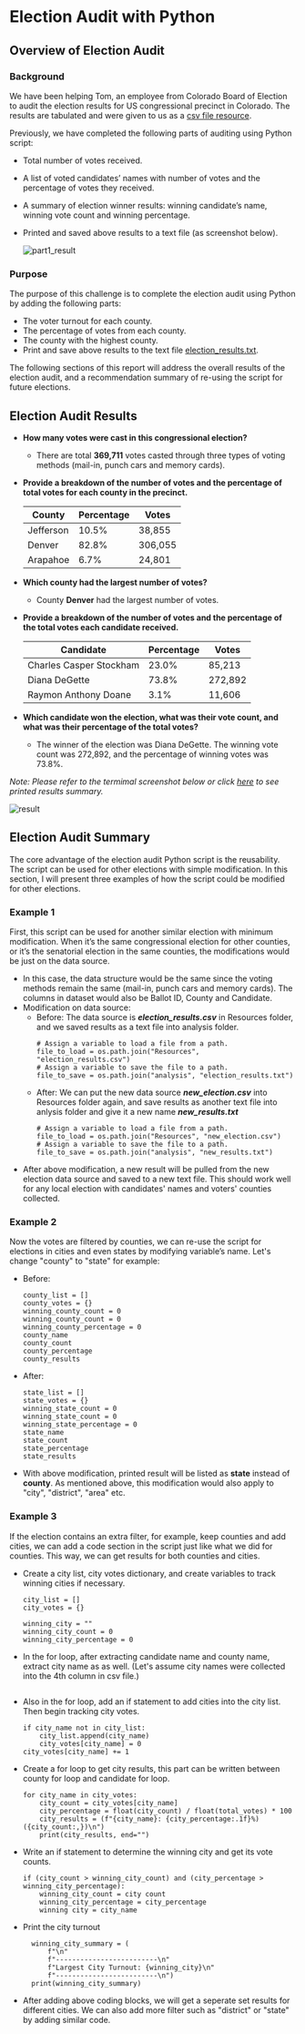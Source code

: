 # Election Audit with Python

## Overview of Election Audit

### Background
We have been helping Tom, an employee from Colorado Board of Election to audit the election results for US congressional precinct in Colorado. The results are tabulated and were given to us as a [csv file resource](https://github.com/weihaolun/election-analysis/blob/161dd8acccf89241788970adec1b838c3c1545a3/Resources/election_results.csv).

Previously, we have completed the following parts of auditing using Python script:
-	Total number of votes received.
-	A list of voted candidates’ names with number of votes and the percentage of votes they received.
-	A summary of election winner results: winning candidate’s name, winning vote count and winning percentage.
-	Printed and saved above results to a text file (as screenshot below).

     ![part1_result](https://user-images.githubusercontent.com/84211948/124236667-63e64000-dab2-11eb-8716-3ee1d550d3d5.png)

### Purpose
The purpose of this challenge is to complete the election audit using Python by adding the following parts:
-	The voter turnout for each county.
-	The percentage of votes from each county.
-	The county with the highest county.
-	Print and save above results to the text file [election_results.txt](https://github.com/weihaolun/election-analysis/blob/161dd8acccf89241788970adec1b838c3c1545a3/analysis/election_results.txt).

The following sections of this report will address the overall results of the election audit, and a recommendation summary of re-using the script for future elections.

## Election Audit Results
- **How many votes were cast in this congressional election?**

  - There are total **369,711** votes casted through three types of voting methods (mail-in, punch cars and memory cards).

- **Provide a breakdown of the number of votes and the percentage of total votes for each county in the precinct.**

     |   County   |   Percentage  |     Votes     |
     | ------------- | ------------- | ------------- |
     | Jefferson | 10.5%  | 38,855  |
     | Denver  | 82.8%  | 306,055  |
     | Arapahoe  | 6.7%  | 24,801  |

- **Which county had the largest number of votes?**

  - County **Denver** had the largest number of votes.
  
- **Provide a breakdown of the number of votes and the percentage of the total votes each candidate received.**

     |   Candidate   |   Percentage  |     Votes     |
     | ------------- | ------------- | ------------- |
     | Charles Casper Stockham | 23.0%  | 85,213  |
     | Diana DeGette  | 73.8%  | 272,892  |
     | Raymon Anthony Doane  | 3.1%  | 11,606  |
 
- **Which candidate won the election, what was their vote count, and what was their percentage of the total votes?**
  
  -  The winner of the election was Diana DeGette.
The winning vote count was 272,892, and the percentage of winning votes was 73.8%.

_Note: Please refer to the termimal screenshot below or click [here](https://github.com/weihaolun/election-analysis/blob/161dd8acccf89241788970adec1b838c3c1545a3/analysis/election_results.txt) to see printed results summary._

   ![result](https://user-images.githubusercontent.com/84211948/124241370-69925480-dab7-11eb-95b3-eb6052b9faab.png)

## Election Audit Summary
The core advantage of the election audit Python script is the reusability. The script can be used for other elections with simple modification. In this section, I will present three examples of how the script could be modified for other elections.

### Example 1 
First, this script can be used for another similar election with minimum modification. When it’s the same congressional election for other counties, or it’s the senatorial election in the same counties, the modifications would be just on the data source.
- In this case, the data structure would be the same since the voting methods remain the same (mail-in, punch cars and memory cards). The columns in dataset would also be Ballot ID, County and Candidate.
- Modification on data source:
   - Before: The data source is _**election_results.csv**_ in Resources folder, and we saved results as a text file into analysis folder.
     ```
     # Assign a variable to load a file from a path.
     file_to_load = os.path.join("Resources", "election_results.csv")
     # Assign a variable to save the file to a path.
     file_to_save = os.path.join("analysis", "election_results.txt")
     ```
   - After: We can put the new data source _**new_election.csv**_ into Resources folder again, and save results as another text file into anlysis folder and give it a new name _**new_results.txt**_
     ```
     # Assign a variable to load a file from a path.
     file_to_load = os.path.join("Resources", "new_election.csv")
     # Assign a variable to save the file to a path.
     file_to_save = os.path.join("analysis", "new_results.txt")
     ```  
- After above modification, a new result will be pulled from the new election data source and saved to a new text file. This should work well for any local election with candidates' names and voters' counties collected.

### Example 2
Now the votes are filtered by counties, we can re-use the script for elections in cities and even states by modifying variable’s name. Let's change "county" to "state" for example:
   - Before:
     ```
     county_list = []
     county_votes = {}
     winning_county_count = 0
     winning_county_count = 0
     winning_county_percentage = 0
     county_name
     county_count
     county_percentage
     county_results
     ```
   - After:
     ```
     state_list = []
     state_votes = {}
     winning_state_count = 0
     winning_state_count = 0
     winning_state_percentage = 0
     state_name
     state_count
     state_percentage
     state_results
     ```

  - With above modification, printed result will be listed as **state** instead of **county**. As mentioned above, this modification would also apply to "city", "district", "area" etc.

### Example 3
If the election contains an extra filter, for example, keep counties and add cities, we can add a code section in the script just like what we did for counties. This way, we can get results for both counties and cities.

- Create a city list, city votes dictionary, and create variables to track winning cities if necessary.
     ```
     city_list = []
     city_votes = {}

     winning_city = ""
     winning_city_count = 0
     winning_city_percentage = 0
     ```
- In the for loop, after extracting candidate name and county name, extract city name as as well. (Let's assume city names were collected into the 4th column in csv file.)
    
    ```city_name = row [3]

- Also in the for loop, add an if statement to add cities into the city list. Then begin tracking city votes.
     ```
     if city_name not in city_list:
         city_list.append(city_name)
         city_votes[city_name] = 0
     city_votes[city_name] += 1
     ```
- Create a for loop to get city results, this part can be written between county for loop and candidate for loop.
     ```
     for city_name in city_votes:
         city_count = city_votes[city_name]
         city_percentage = float(city_count) / float(total_votes) * 100
         city_results = (f"{city_name}: {city_percentage:.1f}%) ({city_count:,})\n")
         print(city_results, end="")
     ```
- Write an if statement to determine the winning city and get its vote counts.
     ```
     if (city_count > winning_city_count) and (city_percentage > winning_city_percentage):
         winning_city_count = city count
         winning_city_percentage = city_percentage
         winning city = city_name
     ```
- Print the city turnout
     ```
       winning_city_summary = (
           f"\n"
           f"-------------------------\n"
           f"Largest City Turnout: {winning_city}\n"
           f"-------------------------\n")
       print(winning_city_summary)
     ```
- After adding above coding blocks, we will get a seperate set results for different cities. We can also add more filter such as "district" or "state" by adding similar code.
